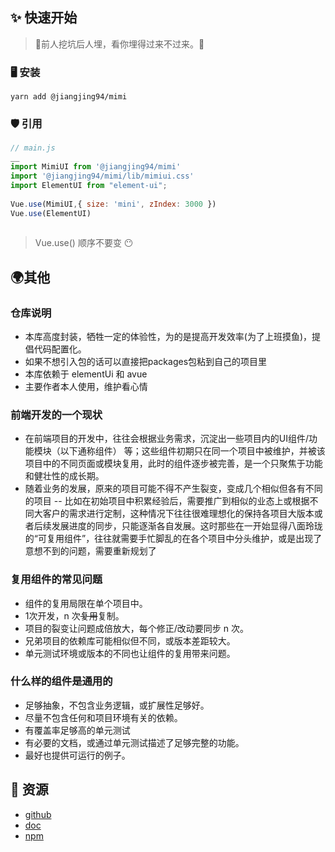 
## ✨ 快速开始
> 🐑前人挖坑后人埋，看你埋得过来不过来。🐔

### 🖥 安装
``` shell
yarn add @jiangjing94/mimi
```

### 🛡 引用
``` javascript
// main.js
__
import MimiUI from '@jiangjing94/mimi'
import '@jiangjing94/mimi/lib/mimiui.css'
import ElementUI from "element-ui";
 
Vue.use(MimiUI,{ size: 'mini', zIndex: 3000 })
Vue.use(ElementUI)
 
```
> Vue.use() 顺序不要变 😶
## 🌍其他
### 仓库说明
 - 本库高度封装，牺牲一定的体验性，为的是提高开发效率(为了上班摸鱼)，提倡代码配置化。
- 如果不想引入包的话可以直接把packages包粘到自己的项目里
- 本库依赖于 elementUi 和 avue
 - 主要作者本人使用，维护看心情
### 前端开发的一个现状
- 在前端项目的开发中，往往会根据业务需求，沉淀出一些项目内的UI组件/功能模块（以下通称组件） 等；这些组件初期只在同一个项目中被维护，并被该项目中的不同页面或模块复用，此时的组件逐步被完善，是一个只聚焦于功能和健壮性的成长期。
- 随着业务的发展，原来的项目可能不得不产生裂变，变成几个相似但各有不同的项目 -- 比如在初始项目中积累经验后，需要推广到相似的业态上或根据不同大客户的需求进行定制，这种情况下往往很难理想化的保持各项目大版本或者后续发展进度的同步，只能逐渐各自发展。这时那些在一开始显得八面玲珑的“可复用组件”，往往就需要手忙脚乱的在各个项目中分头维护，或是出现了意想不到的问题，需要重新规划了
 

### 复用组件的常见问题
- 组件的复用局限在单个项目中。
- 1次开发，n 次~~复用~~复制。
- 项目的裂变让问题成倍放大，每个修正/改动要同步 n 次。
- 兄弟项目的依赖库可能相似但不同，或版本差距较大。
- 单元测试环境或版本的不同也让组件的复用带来问题。

### 什么样的组件是通用的
- 足够抽象，不包含业务逻辑，或扩展性足够好。
- 尽量不包含任何和项目环境有关的依赖。
- 有覆盖率足够高的单元测试
- 有必要的文档，或通过单元测试描述了足够完整的功能。
- 最好也提供可运行的例子。
## 🌈 资源
- [github](https://github.com/jiangjing1994/mimi/)
- [doc](https://jiangjing1994.github.io/mimi/)
- [npm](https://www.npmjs.com/package/@jiangjing94/mimi/)


